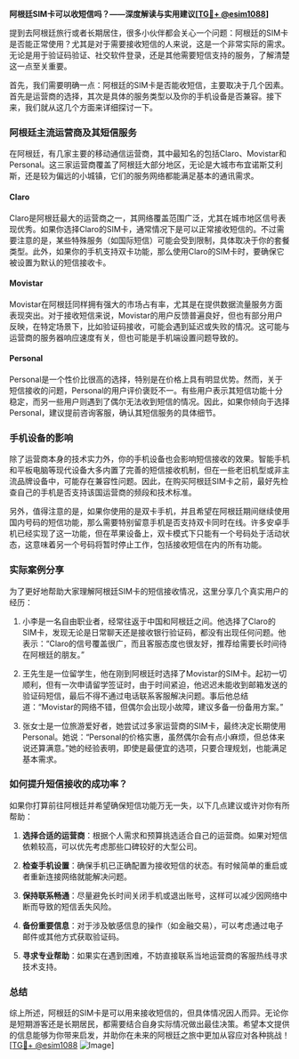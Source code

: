 **阿根廷SIM卡可以收短信吗？——深度解读与实用建议[[TG💪+ @esim1088](https://t.me/s/esim1088)]**

提到去阿根廷旅行或者长期居住，很多小伙伴都会关心一个问题：阿根廷的SIM卡是否能正常使用？尤其是对于需要接收短信的人来说，这是一个非常实际的需求。无论是用于验证码验证、社交软件登录，还是其他需要短信支持的服务，了解清楚这一点至关重要。

首先，我们需要明确一点：阿根廷的SIM卡是否能收短信，主要取决于几个因素。首先是运营商的选择，其次是具体的服务类型以及你的手机设备是否兼容。接下来，我们就从这几个方面来详细探讨一下。

### 阿根廷主流运营商及其短信服务

在阿根廷，有几家主要的移动通信运营商，其中最知名的包括Claro、Movistar和Personal。这三家运营商覆盖了阿根廷大部分地区，无论是大城市布宜诺斯艾利斯，还是较为偏远的小城镇，它们的服务网络都能满足基本的通讯需求。

#### Claro
Claro是阿根廷最大的运营商之一，其网络覆盖范围广泛，尤其在城市地区信号表现优秀。如果你选择Claro的SIM卡，通常情况下是可以正常接收短信的。不过需要注意的是，某些特殊服务（如国际短信）可能会受到限制，具体取决于你的套餐类型。此外，如果你的手机支持双卡功能，那么使用Claro的SIM卡时，要确保它被设置为默认的短信接收卡。

#### Movistar
Movistar在阿根廷同样拥有强大的市场占有率，尤其是在提供数据流量服务方面表现突出。对于接收短信来说，Movistar的用户反馈普遍良好，但也有部分用户反映，在特定场景下，比如验证码接收，可能会遇到延迟或失败的情况。这可能与运营商的服务器响应速度有关，但也可能是手机端设置问题导致的。

#### Personal
Personal是一个性价比很高的选择，特别是在价格上具有明显优势。然而，关于短信接收的问题，Personal的用户评价褒贬不一。有些用户表示其短信功能十分稳定，而另一些用户则遇到了偶尔无法收到短信的情况。因此，如果你倾向于选择Personal，建议提前咨询客服，确认其短信服务的具体细节。

### 手机设备的影响

除了运营商本身的技术实力外，你的手机设备也会影响短信接收的效果。智能手机和平板电脑等现代设备大多内置了完善的短信接收机制，但在一些老旧机型或非主流品牌设备中，可能存在兼容性问题。因此，在购买阿根廷SIM卡之前，最好先检查自己的手机是否支持该国运营商的频段和技术标准。

另外，值得注意的是，如果你使用的是双卡手机，并且希望在阿根廷期间继续使用国内号码的短信功能，那么需要特别留意手机是否支持双卡同时在线。许多安卓手机已经实现了这一功能，但在苹果设备上，双卡模式下只能有一个号码处于活动状态，这意味着另一个号码将暂时停止工作，包括接收短信在内的所有功能。

### 实际案例分享

为了更好地帮助大家理解阿根廷SIM卡的短信接收情况，这里分享几个真实用户的经历：

1. 小李是一名自由职业者，经常往返于中国和阿根廷之间。他选择了Claro的SIM卡，发现无论是日常聊天还是接收银行验证码，都没有出现任何问题。他表示：“Claro的信号覆盖很广，而且客服态度也很友好，推荐给需要长时间待在阿根廷的朋友。”

2. 王先生是一位留学生，他在刚到阿根廷时选择了Movistar的SIM卡。起初一切顺利，但有一次申请留学签证时，由于时间紧迫，他迟迟未能收到邮箱发送的验证码短信，最后不得不通过电话联系客服解决问题。事后他总结道：“Movistar的网络不错，但偶尔会出现小故障，建议多备一份备用方案。”

3. 张女士是一位旅游爱好者，她尝试过多家运营商的SIM卡，最终决定长期使用Personal。她说：“Personal的价格实惠，虽然偶尔会有点小麻烦，但总体来说还算满意。”她的经验表明，即使是最便宜的选项，只要合理规划，也能满足基本需求。

### 如何提升短信接收的成功率？

如果你打算前往阿根廷并希望确保短信功能万无一失，以下几点建议或许对你有所帮助：

1. **选择合适的运营商**：根据个人需求和预算挑选适合自己的运营商。如果对短信依赖较高，可以优先考虑那些口碑较好的大型公司。
   
2. **检查手机设置**：确保手机已正确配置为接收短信的状态。有时候简单的重启或者重新连接网络就能解决问题。

3. **保持联系畅通**：尽量避免长时间关闭手机或退出账号，这样可以减少因网络中断而导致的短信丢失风险。

4. **备份重要信息**：对于涉及敏感信息的操作（如金融交易），可以考虑通过电子邮件或其他方式获取验证码。

5. **寻求专业帮助**：如果实在遇到困难，不妨直接联系当地运营商的客服热线寻求技术支持。

### 总结

综上所述，阿根廷的SIM卡是可以用来接收短信的，但具体情况因人而异。无论你是短期游客还是长期居民，都需要结合自身实际情况做出最佳决策。希望本文提供的信息能够为你带来启发，并助你在未来的阿根廷之旅中更加从容应对各种挑战！[[TG💪+ @esim1088](https://t.me/s/esim1088) ![Image](https://i.postimg.cc/4NQfJmqS/Snipaste-2025-05-13-00-14-12.png)]